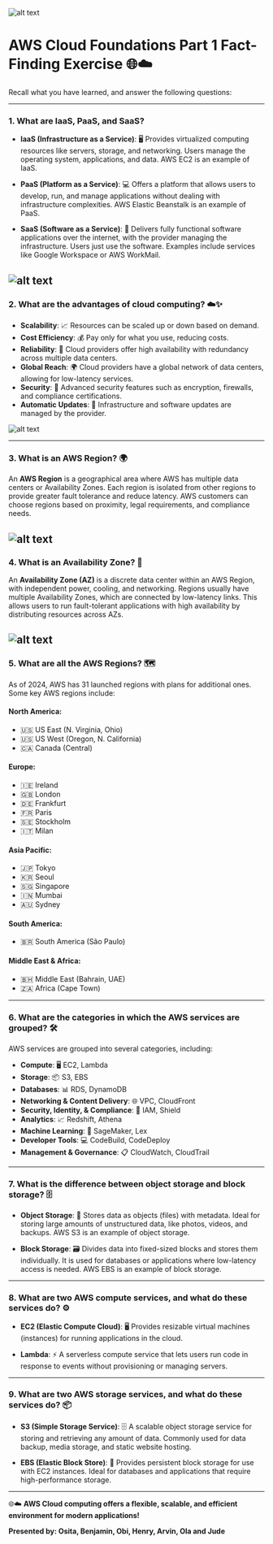 ![alt text](image-20.png)
# AWS Cloud Foundations Part 1 Fact-Finding Exercise 🌐☁️

Recall what you have learned, and answer the following questions:

---

### 1. **What are IaaS, PaaS, and SaaS?** 
- **IaaS (Infrastructure as a Service)**: 🖥️ Provides virtualized computing resources like servers, storage, and networking. Users manage the operating system, applications, and data. AWS EC2 is an example of IaaS.
  
- **PaaS (Platform as a Service)**: 💻 Offers a platform that allows users to develop, run, and manage applications without dealing with infrastructure complexities. AWS Elastic Beanstalk is an example of PaaS.
  
- **SaaS (Software as a Service)**: 📲 Delivers fully functional software applications over the internet, with the provider managing the infrastructure. Users just use the software. Examples include services like Google Workspace or AWS WorkMail.

![alt text](IaaS_PaaS_SaaS.png)
---

### 2. **What are the advantages of cloud computing?** ☁️✨
- **Scalability**: 📈 Resources can be scaled up or down based on demand.
- **Cost Efficiency**: 💰 Pay only for what you use, reducing costs.
- **Reliability**: 🔄 Cloud providers offer high availability with redundancy across multiple data centers.
- **Global Reach**: 🌍 Cloud providers have a global network of data centers, allowing for low-latency services.
- **Security**: 🔐 Advanced security features such as encryption, firewalls, and compliance certifications.
- **Automatic Updates**: 🔄 Infrastructure and software updates are managed by the provider.

![alt text](cloud_benefits.png)

---

### 3. **What is an AWS Region?** 🌍
An **AWS Region** is a geographical area where AWS has multiple data centers or Availability Zones. Each region is isolated from other regions to provide greater fault tolerance and reduce latency. AWS customers can choose regions based on proximity, legal requirements, and compliance needs.

![alt text](aws_regions.png)
---

### 4. **What is an Availability Zone?** 🏢
An **Availability Zone (AZ)** is a discrete data center within an AWS Region, with independent power, cooling, and networking. Regions usually have multiple Availability Zones, which are connected by low-latency links. This allows users to run fault-tolerant applications with high availability by distributing resources across AZs.

![alt text](azVSregion.png)
---

### 5. **What are all the AWS Regions?** 🗺️

As of 2024, AWS has 31 launched regions with plans for additional ones. Some key AWS regions include:

#### **North America:**
- 🇺🇸 US East (N. Virginia, Ohio)  
- 🇺🇸 US West (Oregon, N. California)  
- 🇨🇦 Canada (Central)

#### **Europe:**
- 🇮🇪 Ireland  
- 🇬🇧 London  
- 🇩🇪 Frankfurt  
- 🇫🇷 Paris  
- 🇸🇪 Stockholm  
- 🇮🇹 Milan

#### **Asia Pacific:**
- 🇯🇵 Tokyo  
- 🇰🇷 Seoul  
- 🇸🇬 Singapore  
- 🇮🇳 Mumbai  
- 🇦🇺 Sydney

#### **South America:**
- 🇧🇷 South America (São Paulo)

#### **Middle East & Africa:**
- 🇧🇭 Middle East (Bahrain, UAE)  
- 🇿🇦 Africa (Cape Town)

---

### 6. **What are the categories in which the AWS services are grouped?** 🛠️
AWS services are grouped into several categories, including:
- **Compute**: 🖥️ EC2, Lambda  
- **Storage**: 📦 S3, EBS  
- **Databases**: 📊 RDS, DynamoDB  
- **Networking & Content Delivery**: 🌐 VPC, CloudFront  
- **Security, Identity, & Compliance**: 🔐 IAM, Shield  
- **Analytics**: 📈 Redshift, Athena  
- **Machine Learning**: 🤖 SageMaker, Lex  
- **Developer Tools**: 💻 CodeBuild, CodeDeploy  
- **Management & Governance**: 📋 CloudWatch, CloudTrail


---

### 7. **What is the difference between object storage and block storage?** 🗄️
- **Object Storage**: 📂 Stores data as objects (files) with metadata. Ideal for storing large amounts of unstructured data, like photos, videos, and backups. AWS S3 is an example of object storage.

- **Block Storage**: 🗃️ Divides data into fixed-sized blocks and stores them individually. It is used for databases or applications where low-latency access is needed. AWS EBS is an example of block storage.

---

### 8. **What are two AWS compute services, and what do these services do?** ⚙️
- **EC2 (Elastic Compute Cloud)**: 🖥️ Provides resizable virtual machines (instances) for running applications in the cloud.
  
- **Lambda**: ⚡ A serverless compute service that lets users run code in response to events without provisioning or managing servers.

---

### 9. **What are two AWS storage services, and what do these services do?** 📦
- **S3 (Simple Storage Service)**: 🗄️ A scalable object storage service for storing and retrieving any amount of data. Commonly used for data backup, media storage, and static website hosting.
  
- **EBS (Elastic Block Store)**: 📂 Provides persistent block storage for use with EC2 instances. Ideal for databases and applications that require high-performance storage.

--- 

🌐☁️ **AWS Cloud computing offers a flexible, scalable, and efficient environment for modern applications!**


**Presented by: Osita, Benjamin, Obi, Henry, Arvin, Ola and Jude**